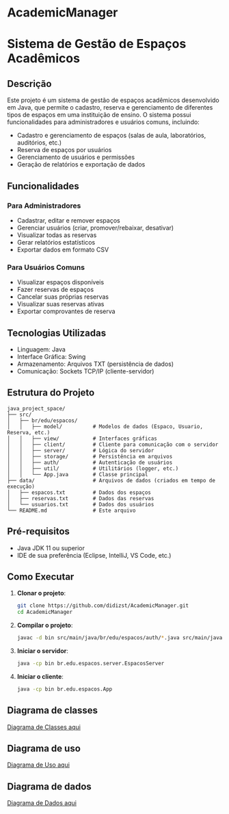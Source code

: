 # AcademicManager
# Sistema de Gestão de Espaços Acadêmicos

## Descrição

Este projeto é um sistema de gestão de espaços acadêmicos desenvolvido em Java, que permite o cadastro, reserva e gerenciamento de diferentes tipos de espaços em uma instituição de ensino. O sistema possui funcionalidades para administradores e usuários comuns, incluindo:

- Cadastro e gerenciamento de espaços (salas de aula, laboratórios, auditórios, etc.)
- Reserva de espaços por usuários
- Gerenciamento de usuários e permissões
- Geração de relatórios e exportação de dados

## Funcionalidades

### Para Administradores
- Cadastrar, editar e remover espaços
- Gerenciar usuários (criar, promover/rebaixar, desativar)
- Visualizar todas as reservas
- Gerar relatórios estatísticos
- Exportar dados em formato CSV

### Para Usuários Comuns
- Visualizar espaços disponíveis
- Fazer reservas de espaços
- Cancelar suas próprias reservas
- Visualizar suas reservas ativas
- Exportar comprovantes de reserva

## Tecnologias Utilizadas

- Linguagem: Java
- Interface Gráfica: Swing
- Armazenamento: Arquivos TXT (persistência de dados)
- Comunicação: Sockets TCP/IP (cliente-servidor)

## Estrutura do Projeto

```
java_project_space/
├── src/
│   ├── br/edu/espacos/
│   │   ├── model/          # Modelos de dados (Espaco, Usuario, Reserva, etc.)
│   │   ├── view/           # Interfaces gráficas
│   │   ├── client/         # Cliente para comunicação com o servidor
│   │   ├── server/         # Lógica do servidor
│   │   ├── storage/        # Persistência em arquivos
│   │   ├── auth/           # Autenticação de usuários
│   │   ├── util/           # Utilitários (logger, etc.)
│   │   └── App.java        # Classe principal
├── data/                   # Arquivos de dados (criados em tempo de execução)
│   ├── espacos.txt         # Dados dos espaços
│   ├── reservas.txt        # Dados das reservas
│   └── usuarios.txt        # Dados dos usuários
└── README.md               # Este arquivo
```

## Pré-requisitos

- Java JDK 11 ou superior
- IDE de sua preferência (Eclipse, IntelliJ, VS Code, etc.)

## Como Executar

1. **Clonar o projeto**:
   ```bash
   git clone https://github.com/didizst/AcademicManager.git
   cd AcademicManager
   ```

2. **Compilar o projeto**:
   ```bash
   javac -d bin src/main/java/br/edu/espacos/auth/*.java src/main/java/br/edu/espacos/client/*.java src/main/java/br/edu/espacos/model/*.java src/main/java/br/edu/espacos/server/*.java src/main/java/br/edu/espacos/storage/*.java src/main/java/br/edu/espacos/view/*.java src/main/java/br/edu/espacos/App.java
   ```

3. **Iniciar o servidor**:
   ```bash
   java -cp bin br.edu.espacos.server.EspacosServer
   ```

4. **Iniciar o cliente**:
   ```bash
   java -cp bin br.edu.espacos.App
   ```

## Diagrama de classes

[Diagrama de Classes aqui](https://drive.google.com/file/d/1vA-TKxi2TvhuhqtbEnUCgr29XbcBLmm1/view?usp=drive_link)

## Diagrama de uso

[Diagrama de Uso aqui](https://drive.google.com/file/d/1jicyrXl7YjLzNtYMQ_k-JesdkJyVM5UC/view?usp=drive_link)

## Diagrama de dados

[Diagrama de Dados aqui](https://drive.google.com/file/d/14rJDOS_flgMN9AAxB69GwTuYMnTLrlDn/view?usp=drive_link)




